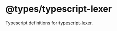 # @types/typescript-lexer

Typescript definitions for [typescript-lexer](./../../libs/typescript-lexer).
